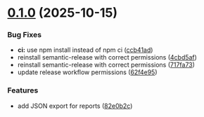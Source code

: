 # [0.1.0](https://github.com/mohammad-ahmadi-r/fastapi-jenkins/compare/v0.0.0...v0.1.0) (2025-10-15)


### Bug Fixes

* **ci:** use npm install instead of npm ci ([ccb41ad](https://github.com/mohammad-ahmadi-r/fastapi-jenkins/commit/ccb41ade74918deecc92d1900864a4568cfb8d82))
* reinstall semantic-release with correct permissions ([4cbd5af](https://github.com/mohammad-ahmadi-r/fastapi-jenkins/commit/4cbd5aff9c0a242f84ee0e56f0967300fff45fe2))
* reinstall semantic-release with correct permissions ([717fa73](https://github.com/mohammad-ahmadi-r/fastapi-jenkins/commit/717fa730ef0f166f6e6dc0c2b84128141b0b99c3))
* update release workflow permissions ([62f4e95](https://github.com/mohammad-ahmadi-r/fastapi-jenkins/commit/62f4e95b9721fcf58839dcf65414e8f6b1d743bc))


### Features

* add JSON export for reports ([82e0b2c](https://github.com/mohammad-ahmadi-r/fastapi-jenkins/commit/82e0b2ceb4b6186a1a92752f75cb45b21ec34292))
